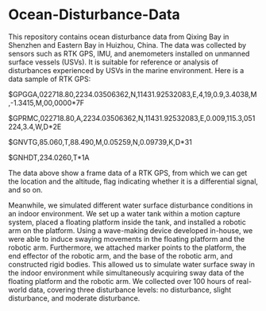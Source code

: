 # Ocean-Disturbance-Data
This repository contains ocean disturbance data from Qixing Bay in Shenzhen and Eastern Bay in Huizhou, China. The data was collected by sensors such as RTK GPS, IMU, and anemometers installed on unmanned surface vessels (USVs). It is suitable for reference or analysis of disturbances experienced by USVs in the marine environment.
Here is a data sample of RTK GPS:

$GPGGA,022718.80,2234.03506362,N,11431.92532083,E,4,19,0.9,3.4038,M,-1.3415,M,00,0000*7F

$GPRMC,022718.80,A,2234.03506362,N,11431.92532083,E,0.009,115.3,051224,3.4,W,D*2E

$GNVTG,85.060,T,88.490,M,0.05259,N,0.09739,K,D*31

$GNHDT,234.0260,T*1A

The data above show a frame data of a RTK GPS, from which we can get the location and the altitude, flag indicating whether it is a differential signal, and so on.


Meanwhile, we simulated different water surface disturbance conditions in an indoor environment. We set up a water tank within a motion capture system, placed a floating platform inside the tank, and installed a robotic arm on the platform. Using a wave-making device developed in-house, we were able to induce swaying movements in the floating platform and the robotic arm. Furthermore, we attached marker points to the platform, the end effector of the robotic arm, and the base of the robotic arm, and constructed rigid bodies. This allowed us to simulate water surface sway in the indoor environment while simultaneously acquiring sway data of the floating platform and the robotic arm.
We collected over 100 hours of real-world data, covering three disturbance levels: no disturbance, slight disturbance, and moderate disturbance.
